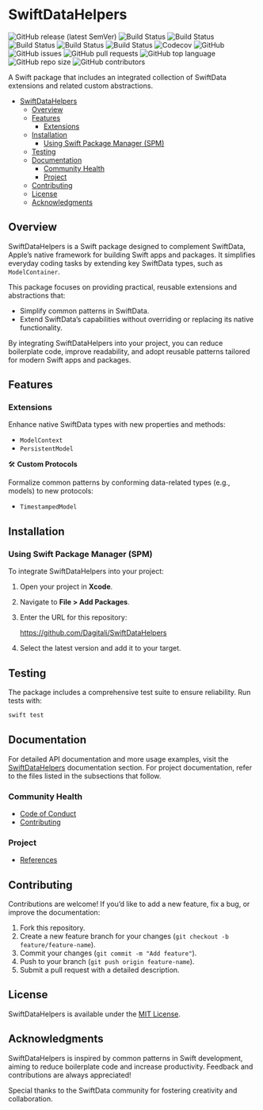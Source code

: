 # SwiftDataHelpers

![GitHub release (latest SemVer)](https://img.shields.io/github/v/release/Dagitali/SwiftDataHelpers?sort=semver)
![Build Status](https://github.com/Dagitali/SwiftDataHelpers/actions/workflows/lint.yml/badge.svg)
![Build Status](https://github.com/Dagitali/SwiftDataHelpers/actions/workflows/test.yml/badge.svg)
![Build Status](https://github.com/Dagitali/SwiftDataHelpers/actions/workflows/release.yml/badge.svg)
![Build Status](https://github.com/Dagitali/SwiftDataHelpers/actions/workflows/document.yml/badge.svg)
![Build Status](https://github.com/Dagitali/SwiftDataHelpers/actions/workflows/publish.yml/badge.svg)
![Codecov](https://codecov.io/gh/Dagitali/SwiftDataHelpers/branch/main/graph/badge.svg)
![GitHub](https://img.shields.io/github/license/Dagitali/SwiftDataHelpers)
![GitHub issues](https://img.shields.io/github/issues/Dagitali/SwiftDataHelpers)
![GitHub pull requests](https://img.shields.io/github/issues-pr/Dagitali/SwiftDataHelpers)
![GitHub top language](https://img.shields.io/github/languages/top/Dagitali/SwiftDataHelpers)
![GitHub repo size](https://img.shields.io/github/repo-size/Dagitali/SwiftDataHelpers)
![GitHub contributors](https://img.shields.io/github/contributors/Dagitali/SwiftDataHelpers)

A Swift package that includes an integrated collection of SwiftData extensions and related custom
abstractions.

- [SwiftDataHelpers](#swiftdatahelpers)
  - [Overview](#overview)
  - [Features](#features)
    - [Extensions](#extensions)
  - [Installation](#installation)
    - [Using Swift Package Manager (SPM)](#using-swift-package-manager-spm)
  - [Testing](#testing)
  - [Documentation](#documentation)
    - [Community Health](#community-health)
    - [Project](#project)
  - [Contributing](#contributing)
  - [License](#license)
  - [Acknowledgments](#acknowledgments)

## Overview

SwiftDataHelpers is a Swift package designed to complement SwiftData, Apple’s native framework for
building Swift apps and packages.  It simplifies everyday coding tasks by extending key SwiftData
types, such as `ModelContainer`.

This package focuses on providing practical, reusable extensions and abstractions that:

- Simplify common patterns in SwiftData.
- Extend SwiftData’s capabilities without overriding or replacing its native functionality.

By integrating SwiftDataHelpers into your project, you can reduce boilerplate code, improve
readability, and adopt reusable patterns tailored for modern Swift apps and packages.

## Features

### Extensions

Enhance native SwiftData types with new properties and methods:

- `ModelContext`
- `PersistentModel`

🛠 **Custom Protocols**

Formalize common patterns by conforming data-related types (e.g., models) to new protocols:

- `TimestampedModel`

## Installation

### Using Swift Package Manager (SPM)

To integrate SwiftDataHelpers into your project:

1. Open your project in **Xcode**.
2. Navigate to **File > Add Packages**.
3. Enter the URL for this repository:

   <https://github.com/Dagitali/SwiftDataHelpers>

4. Select the latest version and add it to your target.

## Testing

The package includes a comprehensive test suite to ensure reliability.  Run tests with:

```bash
swift test
```

## Documentation

For detailed API documentation and more usage examples, visit the [SwiftDataHelpers][docs]
documentation section.  For project documentation, refer to the files listed in the subsections that
follow.

### Community Health

- [Code of Conduct](CODE_OF_CONDUCT.md)
- [Contributing](CONTRIBUTING.md)

### Project

- [References](REFERENCES.md)

## Contributing

Contributions are welcome!  If you’d like to add a new feature, fix a bug, or improve the
documentation:

1. Fork this repository.
2. Create a new feature branch for your changes (`git checkout -b feature/feature-name`).
3. Commit your changes (`git commit -m "Add feature"`).
4. Push to your branch (`git push origin feature-name`).
5. Submit a pull request with a detailed description.

## License

SwiftDataHelpers is available under the [MIT License](LICENSE).

## Acknowledgments

SwiftDataHelpers is inspired by common patterns in Swift development, aiming to reduce boilerplate
code and increase productivity.  Feedback and contributions are always appreciated!

Special thanks to the SwiftData community for fostering creativity and collaboration.

[docs]: https://dagitali.github.io/SwiftDataHelpers/documentation/swiftdatahelpers/
